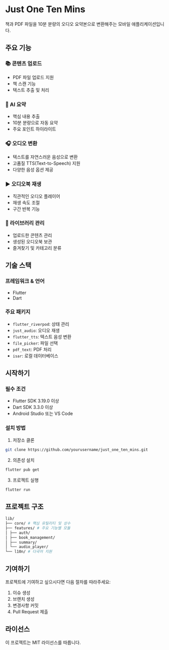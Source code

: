 # Just One Ten Mins

책과 PDF 파일을 10분 분량의 오디오 요약본으로 변환해주는 모바일 애플리케이션입니다.

## 주요 기능

### 📚 콘텐츠 업로드
- PDF 파일 업로드 지원
- 책 스캔 기능
- 텍스트 추출 및 처리

### 🤖 AI 요약
- 핵심 내용 추출
- 10분 분량으로 자동 요약
- 주요 포인트 하이라이트

### 🎧 오디오 변환
- 텍스트를 자연스러운 음성으로 변환
- 고품질 TTS(Text-to-Speech) 지원
- 다양한 음성 옵션 제공

### ▶️ 오디오북 재생
- 직관적인 오디오 플레이어
- 재생 속도 조절
- 구간 반복 기능

### 📱 라이브러리 관리
- 업로드한 콘텐츠 관리
- 생성된 오디오북 보관
- 즐겨찾기 및 카테고리 분류

## 기술 스택

### 프레임워크 & 언어
- Flutter
- Dart

### 주요 패키지
- `flutter_riverpod`: 상태 관리
- `just_audio`: 오디오 재생
- `flutter_tts`: 텍스트 음성 변환
- `file_picker`: 파일 선택
- `pdf_text`: PDF 처리
- `isar`: 로컬 데이터베이스

## 시작하기

### 필수 조건
- Flutter SDK 3.19.0 이상
- Dart SDK 3.3.0 이상
- Android Studio 또는 VS Code

### 설치 방법
1. 저장소 클론
```bash
git clone https://github.com/yourusername/just_one_ten_mins.git
```

2. 의존성 설치
```bash
flutter pub get
```

3. 프로젝트 실행
```bash
flutter run
``` 
## 프로젝트 구조
```bash
lib/
├── core/ # 핵심 유틸리티 및 상수
├── features/ # 주요 기능별 모듈
│ ├── auth/
│ ├── book_management/
│ ├── summary/
│ └── audio_player/
└── l10n/ # 다국어 지원
```

## 기여하기
프로젝트에 기여하고 싶으시다면 다음 절차를 따라주세요:
1. 이슈 생성
2. 브랜치 생성
3. 변경사항 커밋
4. Pull Request 제출

## 라이선스
이 프로젝트는 MIT 라이선스를 따릅니다.